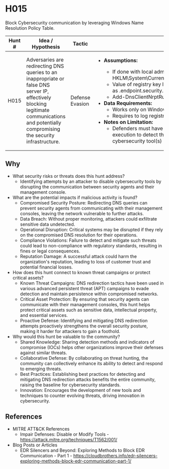 # H015
Block Cybersecurity communication by leveraging Windows Name Resolution Policy Table.

| Hunt # | Idea / Hypothesis                                                                 | Tactic           | Notes                                   | Tags                                   | Submitter   | 
|--------------|----------------------------------------------------------------------------|------------------|-----------------------------------------|----------------------------------------|----------------------------------------|
| H015        | Adversaries are redirecting DNS queries to an inappropriate or false DNS server IP, effectively blocking legitimate communications and potentially compromising the security infrastructure. | Defense Evasion | <ul> <li><strong>Assumptions:</strong></li><ul><li>If done with local admin right, the attack creates new registry values in the registry key HKLM\System\CurrentControlSet\Services\Dnscache\Parameters\DnsPolicyConfig{UUID</li><li>Value of registry key listed upper contains a domain related to a cybersecurity tool, such as .endpoint.security.microsoft.com</li><li>Add-DnsClientNrptRule Powershell function can be used to reach such purpose</ul></li><li><strong>Data Requirements:</strong><ul><li>Works only on Windows 7 and later operating systems</li><li>Requires to log registry key changes and/or any way to log command execution</ul></li><li><strong>Notes on Limitation:</strong><ul><li>Defenders must have multiple ways to log registry key changes and/or command execution to detect the attack once it was executed by attacker, as it aims to silence cybersecurity tool(s)</ul></li></ul>| #Registry #EDR #DNS #DefenseEvasion      | [wikijm](https://github.com/wikijm)

## Why

- What security risks or threats does this hunt address?
    - Identifying attempts by an attacker to disable cybersecurity tools by disrupting the communication between security agents and their management console.
- What are the potential impacts if malicious activity is found?
   - Compromised Security Posture: Redirecting DNS queries can prevent security agents from communicating with their management consoles, leaving the network vulnerable to further attacks.
   - Data Breach: Without proper monitoring, attackers could exfiltrate sensitive data undetected.
   - Operational Disruption: Critical systems may be disrupted if they rely on the compromised DNS resolution for their operations.
   - Compliance Violations: Failure to detect and mitigate such threats could lead to non-compliance with regulatory standards, resulting in fines or legal consequences.
   - Reputation Damage: A successful attack could harm the organization's reputation, leading to loss of customer trust and potential financial losses.
- How does this hunt connect to known threat campaigns or protect critical assets?
    - Known Threat Campaigns: DNS redirection tactics have been used in various advanced persistent threat (APT) campaigns to evade detection and maintain persistence within compromised networks.
    - Critical Asset Protection: By ensuring that security agents can communicate with their management consoles, this hunt helps protect critical assets such as sensitive data, intellectual property, and essential services.
    - Proactive Defense: Identifying and mitigating DNS redirection attempts proactively strengthens the overall security posture, making it harder for attackers to gain a foothold.
- Why would this hunt be valuable to the community?
    - Shared Knowledge: Sharing detection methods and indicators of compromise (IOCs) helps other organizations improve their defenses against similar threats.
    - Collaborative Defense: By collaborating on threat hunting, the community can collectively enhance its ability to detect and respond to emerging threats.
    - Best Practices: Establishing best practices for detecting and mitigating DNS redirection attacks benefits the entire community, raising the baseline for cybersecurity standards.
    - Innovation: Encourages the development of new tools and techniques to counter evolving threats, driving innovation in cybersecurity.

## References

- MITRE ATT&CK References
    - Impair Defenses: Disable or Modify Tools - https://attack.mitre.org/techniques/T1562/001/
- Blog Posts or Articles
    - EDR Silencers and Beyond: Exploring Methods to Block EDR Communication - Part 1 - https://cloudbrothers.info/edr-silencers-exploring-methods-block-edr-communication-part-1/
